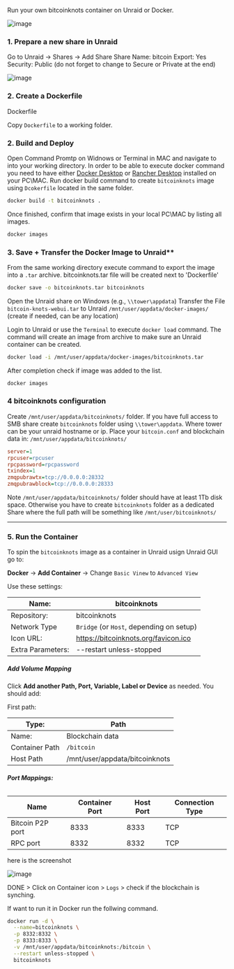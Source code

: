 Run your own bitcoinknots container on Unraid or Docker.

![image](https://github.com/user-attachments/assets/6acc47ad-3c0a-4676-9813-fbc583f906db)

### 1. Prepare a new share in Unraid

Go to Unraid → Shares → Add Share
Share Name: bitcoin 
Export:     Yes
Security:   Public (do not forget to change to Secure or Private at the end)

![image](https://github.com/user-attachments/assets/830b45b1-ea0a-42e7-b0de-6955363eaada)


### 2. Create a Dockerfile

Dockerfile

Copy `Dockerfile` to a working folder.

### 2. Build and Deploy

Open Command Promtp on Widnows or Terminal in MAC and navigate to into your working directory. In order to be able to execute docker command you need to have either [Docker Desktop](https://www.docker.com/products/docker-desktop/) or [Rancher Desktop](https://rancherdesktop.io/) installed on your PC\MAC.
Run docker build command to create `bitcoinknots` image using `Dcokerfile` located in the same folder.

``` bash
docker build -t bitcoinknots .
```

Once finished, confirm that image exists in your local PC\MAC by listing all images.

``` bash
docker images
```

### 3. Save + Transfer the Docker Image to Unraid**

From the same working directory execute command to export the image into a `.tar` archive. bitcoinknots.tar file will be created next to 'Dockerfile'

``` bash
docker save -o bitcoinknots.tar bitcoinknots
```

Open the Unraid share on Windows (e.g., `\\tower\appdata`)
Transfer the File `bitcoin-knots-webui.tar` to Unraid `/mnt/user/appdata/docker-images/` (create if needed, can be any location)

Login to Unraid or use the `Terminal` to execute `docker load` command. The command will create an image from archive to make sure an Unraid container can be created.

``` bash
docker load -i /mnt/user/appdata/docker-images/bitcoinknots.tar
```

After completion check if image was added to the list.

```bash 
docker images
```

### 4 bitcoinknots configuration

Create `/mnt/user/appdata/bitcoinknots/` folder. If you have full access to SMB share create `bitcoinknots` folder using `\\tower\appdata`. Where tower can be your unraid hostname or ip.
Place your `bitcoin.conf` and blockchain data in: `/mnt/user/appdata/bitcoinknots/`

``` ini
server=1
rpcuser=rpcuser
rpcpassword=rpcpassword
txindex=1
zmqpubrawtx=tcp://0.0.0.0:28332
zmqpubrawblock=tcp://0.0.0.0:28333
```

Note `/mnt/user/appdata/bitcoinknots/` folder should have at least 1Tb disk space. Otherwise you have to create `bitcoinknots` folder as a dedicated Share where the full path will be something like `/mnt/user/bitcoinknots/`

---

### 5. Run the Container

To spin the `bitcoinknots` image as a container in Unraid usign Unraid GUI go to:

**Docker** → **Add Container** → Change `Basic Vinew` to `Advanced View` 

Use these settings:

| Name:             | bitcoinknots                             |
| ----------------- | ---------------------------------------- |
| Repository:       | bitcoinknots                             |
| Network Type      | `Bridge` (or `Host`, depending on setup) |
| Icon URL:         | https://bitcoinknots.org/favicon.ico     |
| Extra Parameters: | --restart unless-stopped                 |

##### **Add Volume Mapping**

Click **Add another Path, Port, Variable, Label or Device** as needed.
You should add:

First path:

| Type:          | **Path**                       |
| -------------- | ------------------------------ |
| Name:          | Blockchain data                |
| Container Path | `/bitcoin`                     |
| Host Path      | /mnt/user/appdata/bitcoinknots |

###### **Port Mappings:**

| Name             | Container Port | Host Port | Connection Type |
| ---------------- | -------------- | --------- | --------------- |
| Bitcoin P2P port | 8333           | 8333      | TCP             |
| RPC port         | 8332           | 8332      | TCP             |

here is the screenshot 

![image](https://github.com/user-attachments/assets/f2bd34b7-9a89-4432-89db-6b7229e119c0)


DONE > Click on Container icon > `Logs` > check if the blockchain is synching. 


If want to run it in Docker run the follwing command.

``` bash
docker run -d \
  --name=bitcoinknots \
  -p 8332:8332 \
  -p 8333:8333 \
  -v /mnt/user/appdata/bitcoinknots:/bitcoin \
  --restart unless-stopped \
  bitcoinknots

```
